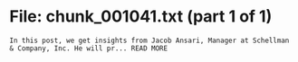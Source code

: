 ﻿# File: chunk_001041.txt (part 1 of 1)
```
In this post, we get insights from Jacob Ansari, Manager at Schellman & Company, Inc. He will pr... READ MORE
```

